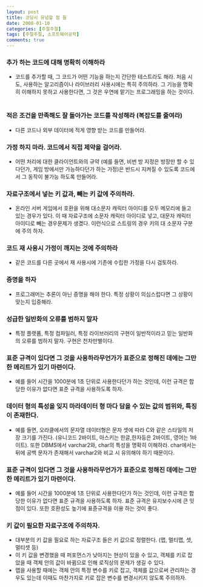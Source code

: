 ```yaml
---
layout: post
title: 코딩시 유념할 점 들
date: 2008-01-10
categories: [주절주절]
tags: [주절주절, 소프트웨어공학]
comments: true
---
```


### 추가 하는 코드에 대해 명확히 이해하라 
* 코드를 추가할 때, 그 코드가 어떤 기능을 하는지 간단한 테스트라도 해라. 처음 시도, 사용하는 알고리즘이나 라이브러리 사용시에는 특히 주의하라. 그 기능을 명확히 이해하지 못하고 사용한다면, 그 것은 우연에 맡기는 프로그래밍을 하는 것이다.
 
### 적은 조건을 만족해도 잘 돌아가는 코드를 작성해라 (복잡도를 줄여라)
* 다른 코드나 외부 데이터에 적게 영향 받는 코드를 만들어라.
 
### 가정 하지 마라. 코드에서 직접 제약을 걸어라.
* 어떤 처리에 대한 클라이언트와의 규약 (예를 들면, 비번 방 지정은 방장만 할 수 있다던가, 게임 방에서만 가능하다던가 하는 가정)은 반드시 지켜질 수 있도록 코드에서 그 동작이 불가능 하도록 만들어라.

### 자료구조에서 넣는 키 값과, 빼는 키 값에 주의하라.
* 온라인 서버 게임에서 호환을 위해 대소문자 캐릭터 아이디를 모두 메모리에 들고 있는 경우가 있다. 이 때 자료구조에 소문자 캐릭터 아이디로 넣고, 대문자 캐릭터 아이디로 빼는 경우문제가 생겼다. 이런식으로 스트링의 경우 키의 대 소문자 구분에 주의 하자.
 
### 코드 재 사용시 가정이 깨지는 것에 주의하라
* 같은 코드를 다른 곳에서 재 사용시에 기존에 수립한 가정을 다시 검토하라. 
 
### 증명을 하자
* 프로그래머는 추론이 아닌 증명을 해야 한다. 특정 상황이 의심스럽다면 그 상황이 맞는지 입증해라.

### 성급한 일반화의 오류를 범하지 말자
* 특정 플랫폼, 특정 컴파일러, 특정 라이브러리의 구현이 일반적이라고 믿는 일반화의 오류를 범하지 말자. 구현은 천차만별이다.

### 표준 규격이 있다면 그 것을 사용하라무언가가 표준으로 정해진 데에는 그만한 메리트가 있기 마련이다. 
* 예를 들어 시간을 1000분에 1초 단위로 사용한다던가 하는 것인데, 이런 규격은 합당한 이유가 없다면 표준 규격을 사용하도록 하자.

### 데이터 형의 특성을 잊지 마라데이터 형 마다 담을 수 있는 값의 범위와, 특징이 존재한다. 
* 예를 들면, 오라클에서의 문자열 데이터형은 문자 셋에 따라 C와 같은 스타일의 저장 크기를 가진다. (유니코드 2바이트, 아스키는 한글,한자등은 2바이트, 영어는 1바이트). 또한 DBMS에서 varchar2와, char의 특성을 명확히 이해하라. char에서는 뒤에 공백 문자가 존재해서 varchar2와 비교 시 유의해야 하기 때문이다.

### 표준 규격이 있다면 그 것을 사용하라무언가가 표준으로 정해진 데에는 그만한 메리트가 있기 마련이다. 
* 예를 들어 시간을 1000분에 1초 단위로 사용한다던가 하는 것인데, 이런 규격은 합당한 이유가 없다면 표준 규격을 사용하도록 하자. 표준 규격은 유지보수시에 큰 잇점이 있다. 또한 호환성도 높기에 표쥰규격을 이용 하는 것이 좋다.

### 키 값이 필요한 자료구조에 주의하자.
* 대부분의 키 값을 필요로 하는 자료구조 들은 키 값으로 정렬한다. (맵, 멀티맵, 셋, 멀티셋 등)
* 이 키 값을 변경했을 때 퍼포먼스가 낮아지는 현상이 있을 수 있고, 객체를 키로 잡았을 때 객체 안의 값이 바뀜으로 인해 로직상의 문제가 생길 수 있다.
* 맵을 사용할 때에는 객체 안의 특정 변수를 키로 잡고, 객체를 값으로써 관리하는 경우도 있는데 이때도 마찬가지로 키로 잡은 변수를 변경시키지 않도록 주의하자.